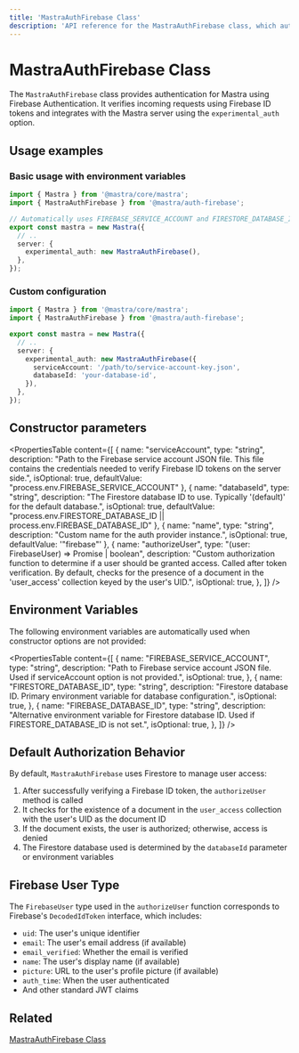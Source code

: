 ```yaml
---
title: 'MastraAuthFirebase Class'
description: 'API reference for the MastraAuthFirebase class, which authenticates Mastra applications using Firebase Authentication.'
---
```


# MastraAuthFirebase Class

The `MastraAuthFirebase` class provides authentication for Mastra using Firebase Authentication. It verifies incoming requests using Firebase ID tokens and integrates with the Mastra server using the `experimental_auth` option.

## Usage examples

### Basic usage with environment variables

```typescript filename="src/mastra/index.ts" showLineNumbers copy
import { Mastra } from '@mastra/core/mastra';
import { MastraAuthFirebase } from '@mastra/auth-firebase';

// Automatically uses FIREBASE_SERVICE_ACCOUNT and FIRESTORE_DATABASE_ID env vars
export const mastra = new Mastra({
  // ..
  server: {
    experimental_auth: new MastraAuthFirebase(),
  },
});
```

### Custom configuration

```typescript filename="src/mastra/index.ts" showLineNumbers copy
import { Mastra } from '@mastra/core/mastra';
import { MastraAuthFirebase } from '@mastra/auth-firebase';

export const mastra = new Mastra({
  // ..
  server: {
    experimental_auth: new MastraAuthFirebase({
      serviceAccount: '/path/to/service-account-key.json',
      databaseId: 'your-database-id',
    }),
  },
});
```

## Constructor parameters

<PropertiesTable
content={[
{
name: "serviceAccount",
type: "string",
description: "Path to the Firebase service account JSON file. This file contains the credentials needed to verify Firebase ID tokens on the server side.",
isOptional: true,
defaultValue: "process.env.FIREBASE_SERVICE_ACCOUNT"
},
{
name: "databaseId",
type: "string",
description: "The Firestore database ID to use. Typically '(default)' for the default database.",
isOptional: true,
defaultValue: "process.env.FIRESTORE_DATABASE_ID || process.env.FIREBASE_DATABASE_ID"
},
{
name: "name",
type: "string",
description: "Custom name for the auth provider instance.",
isOptional: true,
defaultValue: '"firebase"'
},
{
name: "authorizeUser",
type: "(user: FirebaseUser) => Promise<boolean> | boolean",
description: "Custom authorization function to determine if a user should be granted access. Called after token verification. By default, checks for the presence of a document in the 'user_access' collection keyed by the user's UID.",
isOptional: true,
},
]}
/>

## Environment Variables

The following environment variables are automatically used when constructor options are not provided:

<PropertiesTable
content={[
{
name: "FIREBASE_SERVICE_ACCOUNT",
type: "string",
description: "Path to Firebase service account JSON file. Used if serviceAccount option is not provided.",
isOptional: true,
},
{
name: "FIRESTORE_DATABASE_ID",
type: "string",
description: "Firestore database ID. Primary environment variable for database configuration.",
isOptional: true,
},
{
name: "FIREBASE_DATABASE_ID",
type: "string",
description: "Alternative environment variable for Firestore database ID. Used if FIRESTORE_DATABASE_ID is not set.",
isOptional: true,
},
]}
/>

## Default Authorization Behavior

By default, `MastraAuthFirebase` uses Firestore to manage user access:

1. After successfully verifying a Firebase ID token, the `authorizeUser` method is called
2. It checks for the existence of a document in the `user_access` collection with the user's UID as the document ID
3. If the document exists, the user is authorized; otherwise, access is denied
4. The Firestore database used is determined by the `databaseId` parameter or environment variables

## Firebase User Type

The `FirebaseUser` type used in the `authorizeUser` function corresponds to Firebase's `DecodedIdToken` interface, which includes:

- `uid`: The user's unique identifier
- `email`: The user's email address (if available)
- `email_verified`: Whether the email is verified
- `name`: The user's display name (if available)
- `picture`: URL to the user's profile picture (if available)
- `auth_time`: When the user authenticated
- And other standard JWT claims

## Related

[MastraAuthFirebase Class](/docs/auth/firebase)
